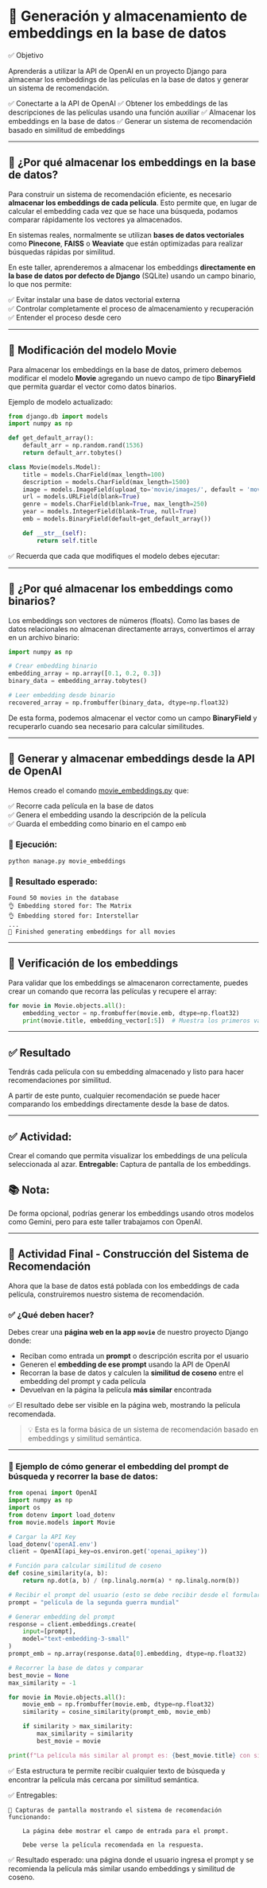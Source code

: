 
# 🌟 Generación y almacenamiento de embeddings en la base de datos

✅ Objetivo

Aprenderás a utilizar la API de OpenAI en un proyecto Django para almacenar los embeddings de las películas en la base de datos y generar un sistema de recomendación.

✅ Conectarte a la API de OpenAI
✅ Obtener los embeddings de las descripciones de las películas usando una función auxiliar
✅ Almacenar los embeddings en la base de datos
✅ Generar un sistema de recomendación basado en similitud de embeddings

---

## 🔗 ¿Por qué almacenar los embeddings en la base de datos?

Para construir un sistema de recomendación eficiente, es necesario **almacenar los embeddings de cada película**. Esto permite que, en lugar de calcular el embedding cada vez que se hace una búsqueda, podamos comparar rápidamente los vectores ya almacenados.

En sistemas reales, normalmente se utilizan **bases de datos vectoriales** como **Pinecone**, **FAISS** o **Weaviate** que están optimizadas para realizar búsquedas rápidas por similitud. 

En este taller, aprenderemos a almacenar los embeddings **directamente en la base de datos por defecto de Django** (SQLite) usando un campo binario, lo que nos permite:

✅ Evitar instalar una base de datos vectorial externa  
✅ Controlar completamente el proceso de almacenamiento y recuperación  
✅ Entender el proceso desde cero

---

## 🔗 Modificación del modelo Movie

Para almacenar los embeddings en la base de datos, primero debemos modificar el modelo **Movie** agregando un nuevo campo de tipo **BinaryField** que permita guardar el vector como datos binarios.

Ejemplo de modelo actualizado:

```python
from django.db import models
import numpy as np

def get_default_array():
    default_arr = np.random.rand(1536)
    return default_arr.tobytes()

class Movie(models.Model): 
    title = models.CharField(max_length=100)
    description = models.CharField(max_length=1500) 
    image = models.ImageField(upload_to='movie/images/', default = 'movie/images/default.jpg') 
    url = models.URLField(blank=True)
    genre = models.CharField(blank=True, max_length=250)
    year = models.IntegerField(blank=True, null=True)
    emb = models.BinaryField(default=get_default_array())

    def __str__(self): 
        return self.title
```

✅ Recuerda que cada que modifiques el modelo debes ejecutar:

---

## 📅 ¿Por qué almacenar los embeddings como binarios?

Los embeddings son vectores de números (floats). Como las bases de datos relacionales no almacenan directamente arrays, convertimos el array en un archivo binario:

```python
import numpy as np

# Crear embedding binario
embedding_array = np.array([0.1, 0.2, 0.3])
binary_data = embedding_array.tobytes()

# Leer embedding desde binario
recovered_array = np.frombuffer(binary_data, dtype=np.float32)
```

De esta forma, podemos almacenar el vector como un campo **BinaryField** y recuperarlo cuando sea necesario para calcular similitudes.

---

## 🔄 Generar y almacenar embeddings desde la API de OpenAI

Hemos creado el comando [movie_embeddings.py](DjangoProjectBase/movie/management/commands/movie_embeddings.py) que:

✅ Recorre cada película en la base de datos  
✅ Genera el embedding usando la descripción de la película  
✅ Guarda el embedding como binario en el campo `emb`

### 🔄 Ejecución:
```bash
python manage.py movie_embeddings
```

### 🔄 Resultado esperado:
```
Found 50 movies in the database
👌 Embedding stored for: The Matrix
👌 Embedding stored for: Interstellar
...
🌟 Finished generating embeddings for all movies
```

---

## 🔄 Verificación de los embeddings

Para validar que los embeddings se almacenaron correctamente, puedes crear un comando que recorra las películas y recupere el array:

```python
for movie in Movie.objects.all():
    embedding_vector = np.frombuffer(movie.emb, dtype=np.float32)
    print(movie.title, embedding_vector[:5])  # Muestra los primeros valores
```

---

## ✅ Resultado
Tendrás cada película con su embedding almacenado y listo para hacer recomendaciones por similitud.

A partir de este punto, cualquier recomendación se puede hacer comparando los embeddings directamente desde la base de datos.

---

## ✅ Actividad: 
Crear el comando que permita visualizar los embeddings de una película seleccionada al azar. 
**Entregable:** Captura de pantalla de los embeddings.


## 📚 Nota:
De forma opcional, podrías generar los embeddings usando otros modelos como Gemini, pero para este taller trabajamos con OpenAI.

---

## 🎯 Actividad Final - Construcción del Sistema de Recomendación

Ahora que la base de datos está poblada con los embeddings de cada película, construiremos nuestro sistema de recomendación.

### ✅ ¿Qué deben hacer?

Debes crear una **página web en la app `movie`** de nuestro proyecto Django donde:

- Reciban como entrada un **prompt** o descripción escrita por el usuario
- Generen el **embedding de ese prompt** usando la API de OpenAI
- Recorran la base de datos y calculen la **similitud de coseno** entre el embedding del prompt y cada película
- Devuelvan en la página la película **más similar** encontrada

✅ El resultado debe ser visible en la página web, mostrando la película recomendada.

> 💡 Esta es la forma básica de un sistema de recomendación basado en embeddings y similitud semántica.

---

### 📌 Ejemplo de cómo generar el embedding del prompt de búsqueda y recorrer la base de datos:

```python
from openai import OpenAI
import numpy as np
import os
from dotenv import load_dotenv
from movie.models import Movie

# Cargar la API Key
load_dotenv('openAI.env')
client = OpenAI(api_key=os.environ.get('openai_apikey'))

# Función para calcular similitud de coseno
def cosine_similarity(a, b):
    return np.dot(a, b) / (np.linalg.norm(a) * np.linalg.norm(b))

# Recibir el prompt del usuario (esto se debe recibir desde el formulario de la app)
prompt = "película de la segunda guerra mundial"

# Generar embedding del prompt
response = client.embeddings.create(
    input=[prompt],
    model="text-embedding-3-small"
)
prompt_emb = np.array(response.data[0].embedding, dtype=np.float32)

# Recorrer la base de datos y comparar
best_movie = None
max_similarity = -1

for movie in Movie.objects.all():
    movie_emb = np.frombuffer(movie.emb, dtype=np.float32)
    similarity = cosine_similarity(prompt_emb, movie_emb)

    if similarity > max_similarity:
        max_similarity = similarity
        best_movie = movie

print(f"La película más similar al prompt es: {best_movie.title} con similitud {max_similarity:.4f}")
```
✅ Esta estructura te permite recibir cualquier texto de búsqueda y encontrar la película más cercana por similitud semántica.

✅ Entregables:

    📸 Capturas de pantalla mostrando el sistema de recomendación funcionando:

        La página debe mostrar el campo de entrada para el prompt.

        Debe verse la película recomendada en la respuesta.

✅ Resultado esperado: una página donde el usuario ingresa el prompt y se recomienda la película más similar usando embeddings y similitud de coseno.

